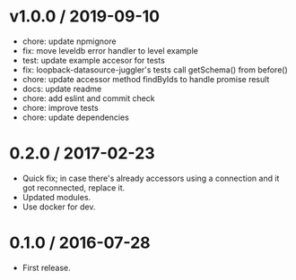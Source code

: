 
v1.0.0 / 2019-09-10
==================

  * chore: update npmignore
  * fix: move leveldb error handler to level example
  * test: update example accesor for tests
  * fix: loopback-datasource-juggler's tests call getSchema() from before()
  * chore: update accessor method findByIds to handle promise result
  * docs: update readme
  * chore: add eslint and commit check
  * chore: improve tests
  * chore: update dependencies

0.2.0 / 2017-02-23
==================

  * Quick fix; in case there's already accessors using a connection and it got reconnected, replace it.
  * Updated modules.
  * Use docker for dev.

0.1.0 / 2016-07-28
==================

* First release.
